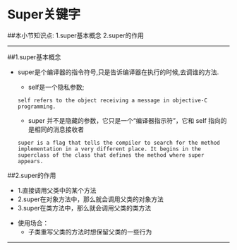 # Super关键字
##本小节知识点:
1.super基本概念
2.super的作用

---
##1.super基本概念
- super是个编译器的指令符号,只是告诉编译器在执行的时候,去调谁的方法.
     + self是一个隐私参数;

  ```objc
  self refers to the object receiving a message in objective-C programming.
  ```

    + super 并不是隐藏的参数，它只是一个“编译器指示符”，它和 self 指向的是相同的消息接收者

  ```objc
  super is a flag that tells the compiler to search for the method implementation in a very different place. It begins in the superclass of the class that defines the method where super appears.
  ```

##2.super的作用
+ 1.直接调用父类中的某个方法
+ 2.super在对象方法中，那么就会调用父类的对象方法
+ 3.super在类方法中，那么就会调用父类的类方法


- 使用场合：
    + 子类重写父类的方法时想保留父类的一些行为

---


